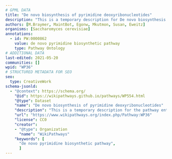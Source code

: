 ```yaml
---
# GPML DATA
title: "De novo biosynthesis of pyrimidine deoxyribonucleotides"
description: "This is a temporary description for De novo biosynthesis of pyrimidine deoxyribonucleotides"
authors: [M.Braymer, MaintBot, Egonw, Mkutmon, Susan, Eweitz]
organisms: [Saccharomyces cerevisiae]
annotations:
  - id: PW:0000862
    value: de novo pyrimidine biosynthetic pathway
    type: Pathway Ontology
# ADDITIONAL DATA
last-edited: 2021-05-20
communities: []
wpid: "WP36"
# STRUCTURED METADATA FOR SEO
seo:
  type: CreativeWork
schema-jsonld:
  - "@context": https://schema.org/
    "@id": https://wikipathways.github.io/pathways/WP554.html
    "@type": Dataset
    "name": "De novo biosynthesis of pyrimidine deoxyribonucleotides"
    "description": "This is a temporary description for the pathway entitled: De novo biosynthesis of pyrimidine deoxyribonucleotides"
    "url": "https://www.wikipathways.org/index.php/Pathway:WP36"
    "license": CC0
    "creator":
    - "@type": Organization
      "name": "WikiPathways"
    "keywords": [
      "de novo pyrimidine biosynthetic pathway",
      ]
---
```


